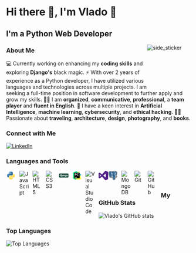 # Hi there 👋, I'm Vlado 🦁

## I'm a Python Web Developer

<img align="right" width=120px height=110px alt="side_sticker" src="https://media.giphy.com/media/TEnXkcsHrP4YedChhA/giphy.gif" />

### About Me

 💻 Currently working on enhancing my **coding skills** and exploring **Django's** black magic.
 ⚡ With over 2 years of experience as a Python developer, I have utilized various languages and technologies across multiple projects. I am seeking a full-time position in software development to further apply and grow my skills.
 👨‍💻 I am **organized**, **communicative**, **professional**, a **team player** and **fluent in English**.
 🤖 I have a keen interest in **Artificial Intelligence**, **machine learning**, **cybersecurity**, and **ethical hacking**.
 👨‍🚀 Passionate about **traveling**, **architecture**, **design**, **photography**, and **books**.

### Connect with Me

[![LinkedIn](https://img.shields.io/badge/LinkedIn-blue?style=flat&logo=linkedin)](https://bg.linkedin.com/in/vladimir-dyanov-67b6a8b4)

### Languages and Tools

<img align="left" alt="Python" width="26px" src="https://github.com/devicons/devicon/blob/v2.14.0/icons/python/python-original.svg" style="padding-right:10px;" />
<img align="left" alt="JavaScript" width="26px" src="https://cdn.jsdelivr.net/gh/devicons/devicon/icons/javascript/javascript-original.svg" style="padding-right:10px;" />
<img align="left" alt="HTML5" width="26px" src="https://cdn.jsdelivr.net/gh/devicons/devicon/icons/html5/html5-original.svg" style="padding-right:10px;" />
<img align="left" alt="CSS3" width="26px" src="https://cdn.jsdelivr.net/gh/devicons/devicon/icons/css3/css3-original.svg" style="padding-right:10px;" />

<img align="left" alt="Django" width="26px" src="https://github.com/devicons/devicon/blob/v2.14.0/icons/django/django-original.svg" style="padding-right:10px;" />

<img align="left" alt="PyCharm" width="26px" src="https://github.com/devicons/devicon/blob/v2.14.0/icons/pycharm/pycharm-original.svg" style="padding-right:10px;" />
<img align="left" alt="Visual Studio Code" width="26px" src="https://cdn.jsdelivr.net/gh/devicons/devicon/icons/vscode/vscode-original.svg" style="padding-right:10px;" />
<img align="left" alt="Visual Studio" width="26px" src="https://github.com/devicons/devicon/blob/v2.14.0/icons/visualstudio/visualstudio-plain.svg" />

<img align="left" alt="PostgreSQL" width="26px" src="https://github.com/devicons/devicon/blob/v2.14.0/icons/postgresql/postgresql-original.svg" style="padding-right:10px;" />
<img align="left" alt="MongoDB" width="26px" src="https://cdn.jsdelivr.net/gh/devicons/devicon/icons/mongodb/mongodb-original.svg" style="padding-right:10px;" />

<img align="left" alt="Git" width="26px" src="https://cdn.jsdelivr.net/gh/devicons/devicon/icons/git/git-original.svg" style="padding-right:10px;" />
<img align="left" alt="GitHub" width="26px" src="https://user-images.githubusercontent.com/3369400/139447912-e0f43f33-6d9f-45f8-be46-2df5bbc91289.png" style="padding-right:10px;" />

<br />
<br />

### My GitHub Stats

![Vlado's GitHub stats](https://github-readme-stats.vercel.app/api?username=vladodyanov&show_icons=true&theme=dark)

### Top Languages

![Top Languages](https://github-readme-stats.vercel.app/api/top-langs/?username=vladodyanov&layout=compact&theme=dark)




